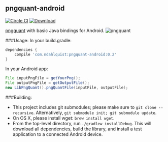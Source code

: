 ## pngquant-android
[![Circle CI](https://circleci.com/gh/ndahlquist/pngquant-android.svg?style=svg)](https://circleci.com/gh/ndahlquist/pngquant-android)
[![Download](https://api.bintray.com/packages/ndahlquist/maven/pngquant-android/images/download.svg) ](https://bintray.com/ndahlquist/maven/pngquant-android/_latestVersion)

[pngquant](https://pngquant.org/) with basic Java bindings for Android.
![pngquant](https://pngquant.org/pngquant-logo.png)

###Usage:
In your build.gradle:
```groovy
dependencies {
    compile 'com.ndahlquist:pngquant-android:0.2'
}

```

In your Android app:
```java
File inputPngFile = getYourPng();
File outputPngFile = getOutputFile();
new LibPngQuant().pngQuantFile(inputFile, outputFile);
```

###Building:
- This project includes git submodules; please make sure to `git clone --recursive`. Alternatively, `git submodule init; git submodule update`.
- On OS X, please install wget: `brew install wget`.
- From the top-level directory, run `./gradlew installDebug`. This will download all dependencies, build the library, and install a test application to a connected Android device.
